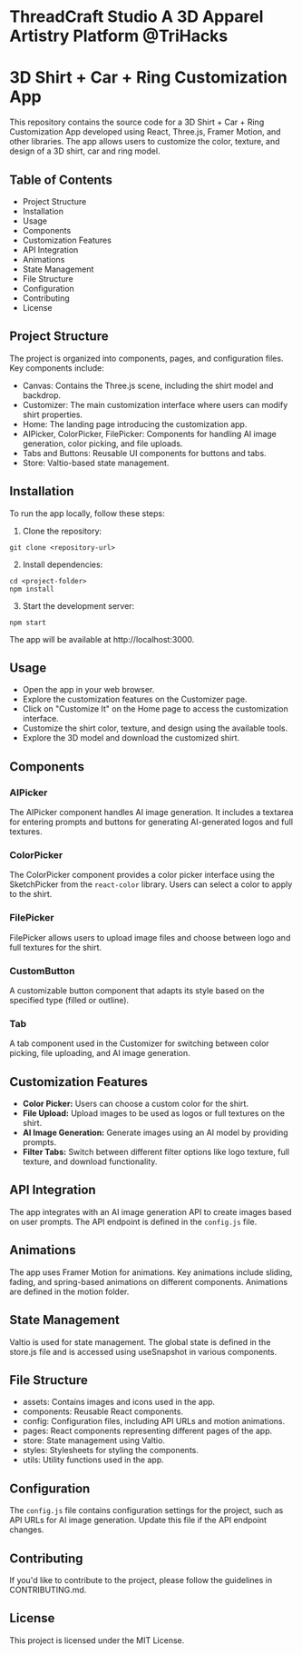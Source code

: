 # ThreadCraft Studio A 3D Apparel Artistry Platform @TriHacks
# 3D Shirt + Car + Ring Customization App

This repository contains the source code for a 3D Shirt + Car + Ring Customization App developed using React, Three.js, Framer Motion, and other libraries. The app allows users to customize the color, texture, and design of a 3D shirt, car and ring model.

## Table of Contents
* Project Structure
* Installation
* Usage
* Components
* Customization Features
* API Integration
* Animations
* State Management
* File Structure
* Configuration
* Contributing
* License

## Project Structure
The project is organized into components, pages, and configuration files. Key components include:

* Canvas: Contains the Three.js scene, including the shirt model and backdrop.
* Customizer: The main customization interface where users can modify shirt properties.
* Home: The landing page introducing the customization app.
* AIPicker, ColorPicker, FilePicker: Components for handling AI image generation, color picking, and file uploads.
* Tabs and Buttons: Reusable UI components for buttons and tabs.
* Store: Valtio-based state management.

## Installation
To run the app locally, follow these steps:

1. Clone the repository:

```
git clone <repository-url>
```

2. Install dependencies:

```
cd <project-folder>
npm install
```

3. Start the development server:

```
npm start
```
The app will be available at http://localhost:3000.

## Usage
* Open the app in your web browser.
* Explore the customization features on the Customizer page.
* Click on "Customize It" on the Home page to access the customization interface.
* Customize the shirt color, texture, and design using the available tools.
* Explore the 3D model and download the customized shirt.

## Components
### AIPicker
The AIPicker component handles AI image generation. It includes a textarea for entering prompts and buttons for generating AI-generated logos and full textures.

### ColorPicker
The ColorPicker component provides a color picker interface using the SketchPicker from the `react-color` library. Users can select a color to apply to the shirt.

### FilePicker
FilePicker allows users to upload image files and choose between logo and full textures for the shirt.

### CustomButton
A customizable button component that adapts its style based on the specified type (filled or outline).

### Tab
A tab component used in the Customizer for switching between color picking, file uploading, and AI image generation.

## Customization Features 
- **Color Picker:** Users can choose a custom color for the shirt.
- **File Upload:** Upload images to be used as logos or full textures on the shirt.
- **AI Image Generation:** Generate images using an AI model by providing prompts.
- **Filter Tabs:** Switch between different filter options like logo texture, full texture, and download functionality.

## API Integration
The app integrates with an AI image generation API to create images based on user prompts. The API endpoint is defined in the `config.js` file.

## Animations
The app uses Framer Motion for animations. Key animations include sliding, fading, and spring-based animations on different components. Animations are defined in the motion folder.

## State Management
Valtio is used for state management. The global state is defined in the store.js file and is accessed using useSnapshot in various components.

## File Structure
* assets: Contains images and icons used in the app.
* components: Reusable React components.
* config: Configuration files, including API URLs and motion animations.
* pages: React components representing different pages of the app.
* store: State management using Valtio.
* styles: Stylesheets for styling the components.
* utils: Utility functions used in the app.

## Configuration
The `config.js` file contains configuration settings for the project, such as API URLs for AI image generation. Update this file if the API endpoint changes.

## Contributing
If you'd like to contribute to the project, please follow the guidelines in CONTRIBUTING.md.

## License
This project is licensed under the MIT License.
